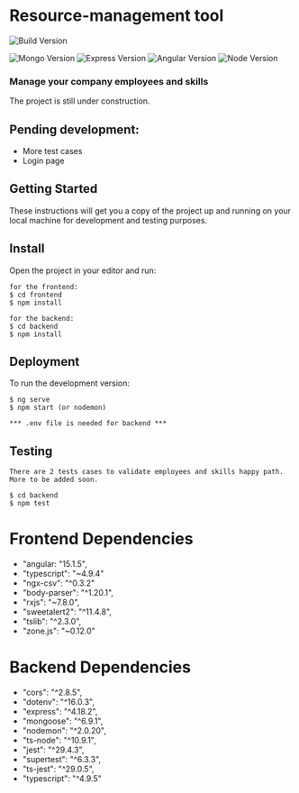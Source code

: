 # Resource-management tool

![Build Version](https://img.shields.io/badge/Build%20Version-v1.0alpha-red.svg?style=for-the-badge)

![Mongo Version](https://img.shields.io/badge/mongodb-v5.0.14-61DAF8?style=for-the-badge&logo=mongodb)
![Express Version](https://img.shields.io/badge/express-v4.18.2-61DAF8?style=for-the-badge&logo=express)
![Angular Version](https://img.shields.io/badge/angular-v15.1.50-61DAF8?style=for-the-badge&logo=angular)
![Node Version](https://img.shields.io/badge/node.js-v16.14.2-339933?style=for-the-badge&logo=node.js)

### Manage your company employees and skills

The project is still under construction. 

## Pending development: 
- More test cases
- Login page

## Getting Started

These instructions will get you a copy of the project up and running on your local machine for development and testing purposes.

## Install

Open the project in your editor and run:

```
for the frontend:
$ cd frontend
$ npm install

for the backend:
$ cd backend
$ npm install

```

## Deployment

To run the development version:

```
$ ng serve
$ npm start (or nodemon)

*** .env file is needed for backend ***
```

## Testing

```
There are 2 tests cases to validate employees and skills happy path. More to be added soon.

$ cd backend
$ npm test
```

# Frontend Dependencies

- "angular: "15.1.5",
- "typescript": "~4.9.4"
- "ngx-csv": "^0.3.2"
- "body-parser": "^1.20.1",
- "rxjs": "~7.8.0",
- "sweetalert2": "^11.4.8",
- "tslib": "^2.3.0",
- "zone.js": "~0.12.0"

# Backend Dependencies

- "cors": "^2.8.5",
- "dotenv": "^16.0.3",
- "express": "^4.18.2",
- "mongoose": "^6.9.1",
- "nodemon": "^2.0.20",
- "ts-node": "^10.9.1",
- "jest": "^29.4.3",
- "supertest": "^6.3.3",
- "ts-jest": "^29.0.5",
- "typescript": "^4.9.5"

